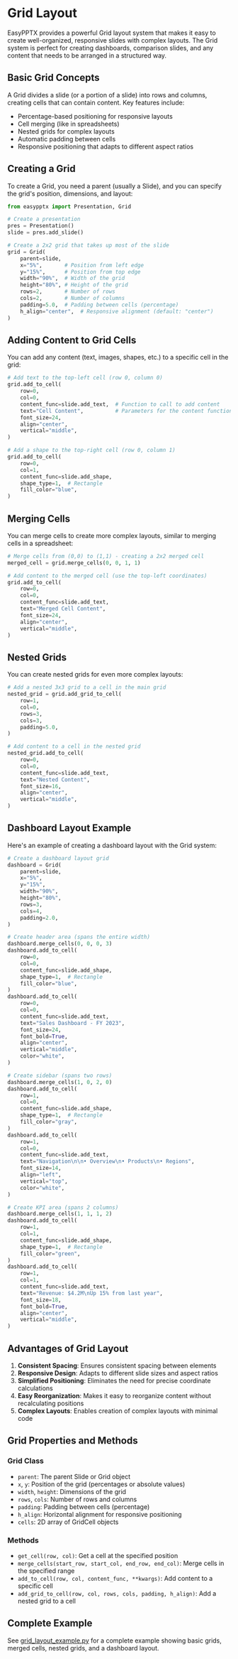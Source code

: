 # Grid Layout

EasyPPTX provides a powerful Grid layout system that makes it easy to create well-organized, responsive slides with complex layouts. The Grid system is perfect for creating dashboards, comparison slides, and any content that needs to be arranged in a structured way.

## Basic Grid Concepts

A Grid divides a slide (or a portion of a slide) into rows and columns, creating cells that can contain content. Key features include:

- Percentage-based positioning for responsive layouts
- Cell merging (like in spreadsheets)
- Nested grids for complex layouts
- Automatic padding between cells
- Responsive positioning that adapts to different aspect ratios

## Creating a Grid

To create a Grid, you need a parent (usually a Slide), and you can specify the grid's position, dimensions, and layout:

```python
from easypptx import Presentation, Grid

# Create a presentation
pres = Presentation()
slide = pres.add_slide()

# Create a 2x2 grid that takes up most of the slide
grid = Grid(
    parent=slide,
    x="5%",       # Position from left edge
    y="15%",      # Position from top edge
    width="90%",  # Width of the grid
    height="80%", # Height of the grid
    rows=2,       # Number of rows
    cols=2,       # Number of columns
    padding=5.0,  # Padding between cells (percentage)
    h_align="center",  # Responsive alignment (default: "center")
)
```

## Adding Content to Grid Cells

You can add any content (text, images, shapes, etc.) to a specific cell in the grid:

```python
# Add text to the top-left cell (row 0, column 0)
grid.add_to_cell(
    row=0,
    col=0,
    content_func=slide.add_text,  # Function to call to add content
    text="Cell Content",          # Parameters for the content function
    font_size=24,
    align="center",
    vertical="middle",
)

# Add a shape to the top-right cell (row 0, column 1)
grid.add_to_cell(
    row=0,
    col=1,
    content_func=slide.add_shape,
    shape_type=1,  # Rectangle
    fill_color="blue",
)
```

## Merging Cells

You can merge cells to create more complex layouts, similar to merging cells in a spreadsheet:

```python
# Merge cells from (0,0) to (1,1) - creating a 2x2 merged cell
merged_cell = grid.merge_cells(0, 0, 1, 1)

# Add content to the merged cell (use the top-left coordinates)
grid.add_to_cell(
    row=0,
    col=0,
    content_func=slide.add_text,
    text="Merged Cell Content",
    font_size=24,
    align="center",
    vertical="middle",
)
```

## Nested Grids

You can create nested grids for even more complex layouts:

```python
# Add a nested 3x3 grid to a cell in the main grid
nested_grid = grid.add_grid_to_cell(
    row=1,
    col=0,
    rows=3,
    cols=3,
    padding=5.0,
)

# Add content to a cell in the nested grid
nested_grid.add_to_cell(
    row=0,
    col=0,
    content_func=slide.add_text,
    text="Nested Content",
    font_size=16,
    align="center",
    vertical="middle",
)
```

## Dashboard Layout Example

Here's an example of creating a dashboard layout with the Grid system:

```python
# Create a dashboard layout grid
dashboard = Grid(
    parent=slide,
    x="5%",
    y="15%",
    width="90%",
    height="80%",
    rows=3,
    cols=4,
    padding=2.0,
)

# Create header area (spans the entire width)
dashboard.merge_cells(0, 0, 0, 3)
dashboard.add_to_cell(
    row=0,
    col=0,
    content_func=slide.add_shape,
    shape_type=1,  # Rectangle
    fill_color="blue",
)
dashboard.add_to_cell(
    row=0,
    col=0,
    content_func=slide.add_text,
    text="Sales Dashboard - FY 2023",
    font_size=24,
    font_bold=True,
    align="center",
    vertical="middle",
    color="white",
)

# Create sidebar (spans two rows)
dashboard.merge_cells(1, 0, 2, 0)
dashboard.add_to_cell(
    row=1,
    col=0,
    content_func=slide.add_shape,
    shape_type=1,  # Rectangle
    fill_color="gray",
)
dashboard.add_to_cell(
    row=1,
    col=0,
    content_func=slide.add_text,
    text="Navigation\n\n• Overview\n• Products\n• Regions",
    font_size=14,
    align="left",
    vertical="top",
    color="white",
)

# Create KPI area (spans 2 columns)
dashboard.merge_cells(1, 1, 1, 2)
dashboard.add_to_cell(
    row=1,
    col=1,
    content_func=slide.add_shape,
    shape_type=1,  # Rectangle
    fill_color="green",
)
dashboard.add_to_cell(
    row=1,
    col=1,
    content_func=slide.add_text,
    text="Revenue: $4.2M\nUp 15% from last year",
    font_size=18,
    font_bold=True,
    align="center",
    vertical="middle",
)
```

## Advantages of Grid Layout

1. **Consistent Spacing**: Ensures consistent spacing between elements
2. **Responsive Design**: Adapts to different slide sizes and aspect ratios
3. **Simplified Positioning**: Eliminates the need for precise coordinate calculations
4. **Easy Reorganization**: Makes it easy to reorganize content without recalculating positions
5. **Complex Layouts**: Enables creation of complex layouts with minimal code

## Grid Properties and Methods

### Grid Class

- `parent`: The parent Slide or Grid object
- `x`, `y`: Position of the grid (percentages or absolute values)
- `width`, `height`: Dimensions of the grid
- `rows`, `cols`: Number of rows and columns
- `padding`: Padding between cells (percentage)
- `h_align`: Horizontal alignment for responsive positioning
- `cells`: 2D array of GridCell objects

### Methods

- `get_cell(row, col)`: Get a cell at the specified position
- `merge_cells(start_row, start_col, end_row, end_col)`: Merge cells in the specified range
- `add_to_cell(row, col, content_func, **kwargs)`: Add content to a specific cell
- `add_grid_to_cell(row, col, rows, cols, padding, h_align)`: Add a nested grid to a cell

## Complete Example

See [grid_layout_example.py](../examples/grid_layout_example.py) for a complete example showing basic grids, merged cells, nested grids, and a dashboard layout.